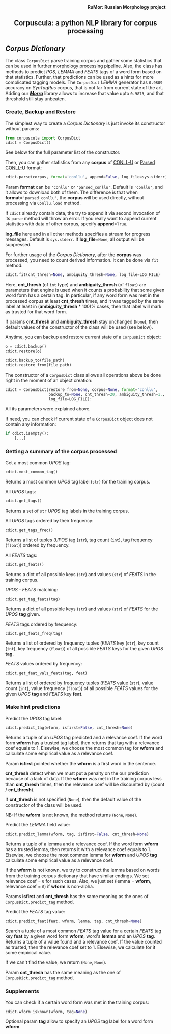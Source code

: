 <div align="right"><strong>RuMor: Russian Morphology project</strong></div>
<h2 align="center">Corpuscula: a python NLP library for corpus processing</h2>

## *Corpus Dictionary*

The class `CorpusDict` parse training corpus and gather some statistics that
can be used in further morphology processing pipeline. Also, the class has
methods to predict *POS*, *LEMMA* and *FEATS* tags of a word form based on
that statistics. Further, that predictions can be used as a hints for more
complicated tagging models. The `CorpusDict` *LEMMA* generator has `0.9809`
accuracy on *SynTagRus* corpus, that is not far from current state of the art.
Adding our [***Morra***](https://github.com/fostroll/morra) library allows to
increase that value upto `0.9873`, and that threshold still stay unbeaten.

### Create, Backup and Restore

The simplest way to create a *Corpus Dictionary* is just invoke its
constructor without params:
```python
from corpuscula import CorpusDict
cdict = CorpusDict()
```
See below for the full parameter list of the constructor.

Then, you can gather statistics from any **corpus** of
[CONLL-U](https://universaldependencies.org/format.html) or
[Parsed CONLL-U](https://github.com/fostroll/corpuscula/blob/master/doc/README_PARSED_CONLLU.md)
format:
```python
cdict.parse(corpus, format='conllu', append=False, log_file=sys.stderr)
```
Param **format** can be `'conllu'` or `'parsed_conllu'`. Default is
`'conllu'`, and it allows to download both of them. The difference is that
when **format**=`'parsed_conllu'`, the **corpus** will be used directly,
without processing via `Conllu.load` method.

If `cdict` already contain data, the try to append it via second invocation of
its `parse` method will throw an error. If you really want to append current
statistics with data of other corpus, specify **append**=`True`.

**log_file** here and in all other methods specifies a stream for progress
messages. Default is `sys.stderr`. If **log_file**=`None`, all output will be
suppressed.

For further usage of the *Corpus Dictionary*, after the **corpus** was
processed, you need to count derived information. It can be done via `fit`
method:
```python
cdict.fit(cnt_thresh=None, ambiguity_thresh=None, log_file=LOG_FILE)
```
Here, **cnt_thresh** (of `int` type) and **ambiguity_thresh** (of `float`) are
parameters that engine is used when it counts a probability that some given
word form has a certain tag. In particular, if any word form was met in the
processed corpus at least **cnt_thresh** times, and it was tagged by the same
label at least in (**ambiguity_thresh** * 100)% cases, then that label will
mark as trusted for that word form.

If params **cnt_thresh** and **ambiguity_thresh** stay unchanged (`None`),
then default values of the constructor of the class will be used (see below).

Anytime, you can backup and restore current state of a `CorpusDict` object:
```python
o = cdict.backup()
cdict.restore(o)

cdict.backup_to(file_path)
cdict.restore_from(file_path)
```

The constructor of a `CorpusDict` class allows all operations above be done
right in the moment of an object creation:
```python
cdict = CorpusDict(restore_from=None, corpus=None, format='conllu',
                   backup_to=None, cnt_thresh=20, ambiguity_thresh=1.,
                   log_file=LOG_FILE):
```
All its parameters were explained above.

If need, you can check if current state of a `CorpusDict` object does not
contain any information:
```python
if cdict.isempty():
    [...]
```

### Getting a summary of the corpus processed

Get a most common *UPOS* tag:
```python
cdict.most_common_tag()
```
Returns a most common *UPOS* tag label (`str`) for the training corpus.

All *UPOS* tags:
```python
cdict.get_tags()
```
Returns a set of `str` *UPOS* tag labels in the training corpus.

All *UPOS* tags ordered by their frequency:
```python
cdict.get_tags_freq()
```
Returns a list of tuples (*UPOS* tag (`str`), tag count (`int`), tag frequency
(`float`)) ordered by frequency.

All *FEATS* tags:
```python
cdict.get_feats()
```
Returns a dict of all possible keys (`str`) and values (`str`) of *FEATS* in
the training corpus.

*UPOS* - *FEATS* matching:
```python
cdict.get_tag_feats(tag)
```
Returns a dict of all possible keys (`str`) and values (`str`) of *FEATS*
for the *UPOS* **tag** given.

*FEATS* tags ordered by frequency:
```python
cdict.get_feats_freq(tag)
```
Returns a list of ordered by frequency tuples (*FEATS* key (`str`), key count
(`int`), key frequency (`float`)) of all possible *FEATS* keys for the given
*UPOS* **tag**.

*FEATS* values ordered by frequency:
```python
cdict.get_feat_vals_feats(tag, feat)
```
Returns a list of ordered by frequency tuples (*FEATS* value (`str`), 
value count (`int`), value frequency (`float`)) of all possible *FEATS* values
for the given *UPOS* **tag** and *FEATS* key **feat**.

### Make hint predictions

Predict the *UPOS* tag label:
```python
cdict.predict_tag(wform, isfirst=False, cnt_thresh=None)
```
Returns a tuple of an *UPOS* tag predicted and a relevance coef. If the word
form **wform** has a trusted tag label, then returns that tag with a relevance
coef equals to 1. Elsewise, we choose the most common tag for **wform** and
calculate some empirical value as a relevance coef.

Param **isfirst** pointed whether the **wform** is a first word in the
sentence.

**cnt_thresh** detect when we must put a penalty on the our prediction because
of a lack of data. If the **wform** was met in the training corpus less than
**cnt_thresh** times, then the relevance coef will be discounted by (count /
**cnt_thresh**).

If **cnt_thresh** is not specified (`None`), then the default value of the
constructor of the class will be used.

NB: If the **wform** is not known, the method returns (`None`, `None`).

Predict the *LEMMA* field value:
```python
cdict.predict_lemma(wform, tag, isfirst=False, cnt_thresh=None)
```
Returns a tuple of a lemma and a relevance coef. If the word form **wform**
has a trusted lemma, then returns it with a relevance coef equals to 1.
Elsewise, we choose the most common lemma for **wform** and *UPOS* **tag**
calculate some empirical value as a relevance coef.

If the **wform** is not known, we try to construct the lemma based on words
from the training corpus dictionary that have similar endings. We set
relevance coef = `0` for such cases. Also, we just set (lemma = **wform**,
relevance coef = `0`) if **wform** is non-alpha.

Params **isfirst** and **cnt_thresh** has the same meaning as the ones of 
`CorpusDict.predict_tag` method.

Predict the *FEATS* tag value:
```python
cdict.predict_feat(feat, wform, lemma, tag, cnt_thresh=None)
```
Search a tuple of a most common *FEATS* tag value for a certain *FEATS* tag
key **feat** by a given word form **wform**, word's **lemma** and an *UPOS*
**tag**. Returns a tuple of a value found and a relevance coef. If the value
counted as trusted, then the relevance coef set to 1. Elsewise, we calculate
for it some empirical value.

If we can't find the value, we return (`None`, `None`).

Param **cnt_thresh** has the same meaning as the one of
`CorpusDict.predict_tag` method.

### Supplements

You can check if a certain word form was met in the training corpus:
```python
cdict.wform_isknown(wform, tag=None)
```
Optional param **tag** allow to specify an *UPOS* tag label for a word form
**wform**.
